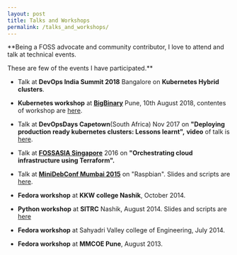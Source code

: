 ```yaml
---
layout: post
title: Talks and Workshops
permalink: /talks_and_workshops/
---
```


**Being a FOSS advocate and community contributor,
I love to attend and talk at technical events.

These are few of the events I have participated.**


* Talk at **DevOps India Summit 2018** Bangalore on **Kubernetes Hybrid clusters**.

* **Kubernetes workshop** at **[BigBinary](https://bigbinary.com)** Pune, 10th August 2018, contentes of workshop are [here](http://github.com/bigbinary/kubernetes-workshop).

* Talk at **DevOpsDays Capetown**(South Africa) Nov 2017 on **"Deploying production ready kubernetes clusters: Lessons learnt",**
**video** of talk is [here](https://www.youtube.com/watch?v=xlYvWwdjXNE).

* Talk at **[FOSSASIA Singapore](https://2016.fossasia.org/#speakers)** 2016 on **"Orchestrating cloud infrastructure using Terraform".**

* Talk at **[MiniDebConf Mumbai 2015](http://in2015.mini.debconf.org/)** on "Raspbian".
Slides and scripts are [here](https://github.com/RahulMahale/Talks-and-workshops/tree/master/DebConf).

* **Fedora workshop** at **KKW college Nashik**, October 2014.

* **Python workshop** at **SITRC** Nashik, August 2014.
Slides and scripts are [here](https://github.com/RahulMahale/Talks-and-workshops/tree/master/SITRC)

* **Fedora workshop** at Sahyadri Valley college of Engineering, July 2014.

* **Fedora workshop** at **MMCOE Pune**, August 2013.
